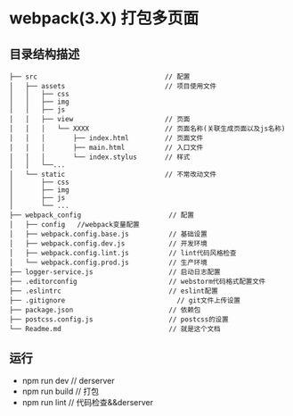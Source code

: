 # webpack(3.X) 打包多页面

## 目录结构描述
    ├── src                                // 配置
    │   ├── assets                         // 项目使用文件
    │   │   ├── css
    │   │   ├── img
    │   │   ├── js
    │   │   ├── view                       // 页面
    │   │   │   └── XXXX                   // 页面名称(关联生成页面以及js名称)
    │   │   │       ├── index.html         // 页面文件
    │   │   │       ├── main.html          // 入口文件
    │   │   │       └── index.stylus       // 样式
    │   │   └──...
    │   └── static                         // 不常改动文件
    │       ├── css
    │       ├── img
    │       ├── js
    │       └── ...
    ├── webpack_config                      // 配置
    │   ├── config   //webpack变量配置
    │   ├── webpack.config.base.js          // 基础设置
    │   ├── webpack.config.dev.js           // 开发环境
    │   ├── webpack.config.lint.js          // lint代码风格检查
    │   └── webpack.config.prod.js          // 生产环境
    ├── logger-service.js                   // 启动日志配置
    ├── .editorconfig                       // webstorm代码格式配置文件
    ├── .eslintrc                           // eslint配置
    ├── .gitignore		                      // git文件上传设置
    ├── package.json                        // 依赖包
    ├── postcss.config.js                   // postcss的设置
    └── Readme.md                           // 就是这个文档


## 运行
* npm run dev    // derserver
* npm run build  // 打包
* npm run lint   // 代码检查&&derserver

